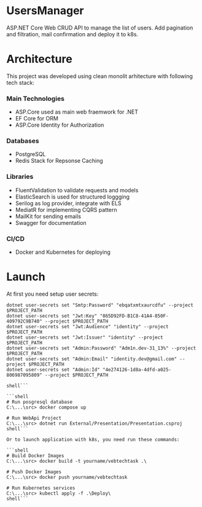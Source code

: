 # UsersManager
ASP.NET Core Web CRUD API to manage the list of users. Add pagination and filtration, mail confirmation and deploy it to k8s.

# Architecture
This project was developed using clean monolit arhitecture with following tech stack:

### Main Technologies
- ASP.Core used as main web fraemwork for .NET
- EF Core for ORM
- ASP.Core Identity for Authorization
### Databases
- PostgreSQL
- Redis Stack for Repsonse Caching
### Libraries
- FluentValidation to validate requests and models
- ElasticSearch is used for structured loggging
- Serilog as log provider, integrate with ELS
- MediatR for implementing CQRS pattern
- MailKit for sending emails
- Swagger for documentation

### CI/CD

- Docker and Kubernetes for deploying

# Launch
At first you need setup user secrets:
```shell
dotnet user-secrets set "Smtp:Password" "ebqatxmtxaurcdfu" --project $PROJECT_PATH
dotnet user-secrets set "Jwt:Key" "865D92FD-B1C8-41A4-850F-409792C9B740" --project $PROJECT_PATH
dotnet user-secrets set "Jwt:Audience" "identity" --project $PROJECT_PATH
dotnet user-secrets set "Jwt:Issuer" "identity" --project $PROJECT_PATH
dotnet user-secrets set "Admin:Password" "Adm1n.dev-31_13%" --project $PROJECT_PATH
dotnet user-secrets set "Admin:Email" "identity.dev@gmail.com" --project $PROJECT_PATH
dotnet user-secrets set "Admin:Id" "4e274126-1d8a-4dfd-a025-806987095809" --project $PROJECT_PATH

shell```

```shell
# Run posgresql database
C:\...\src> docker compose up

# Run WebApi Project
C:\...\src> dotnet run External/Presentation/Presentation.csproj
shell```

Or to launch application with k8s, you need run these commands:

```shell
# Build Docker Images
C:\...\src> docker build -t yourname/vebtechtask .\

# Push Docker Images
C:\...\src> docker push yourname/vebtechtask

# Run Kubernetes services
C:\...\src> kubectl apply -f .\Deploy\
shell```

